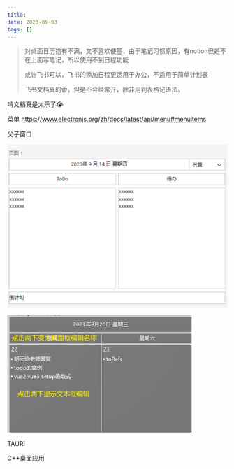 ```yaml
---
title: 
date: 2023-09-03
tags: []
---
```


> 对桌面日历抱有不满，又不喜欢便签，由于笔记习惯原因，有notion但是不在上面写笔记，所以使用不到日程功能
>
> 或许飞书可以，飞书的添加日程更适用于办公，不适用于简单计划表
>
> 飞书文档真的香，但是不会经常开，除非用到表格记语法。

啃文档真是太乐了😭

菜单 https://www.electronjs.org/zh/docs/latest/api/menu#menuitems

父子窗口

![桌面应用设计](img/需求.assets/桌面应用设计-1695432881988-3.png)

![桌面应用设计](img/需求.assets/桌面应用想法.png)

TAURI

C++桌面应用
